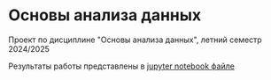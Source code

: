 # Основы анализа данных

Проект по дисциплине "Основы анализа данных", летний семестр 2024/2025

Результаты работы представлены в [jupyter notebook файле](https://github.com/expectopotatum/data-analysis-project/blob/main/data_analysis_project.ipynb)
